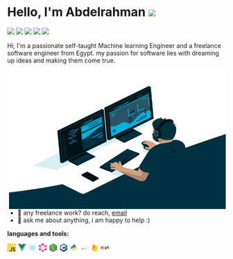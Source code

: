 # Hello, I'm Abdelrahman <img src="https://media.giphy.com/media/hvRJCLFzcasrR4ia7z/giphy.gif" width="35px">

[![](https://img.shields.io/badge/website-000000?style=for-the-badge&logo=About&logoColor=red)](http://abdelrahmansoltan.xyz/)
[![](https://img.shields.io/badge/LinkedIn-0077B5?style=for-the-badge&logo=linkedin&logoColor=white)](https://www.linkedin.com/in/abdelrahmansoltan/)
[![](https://img.shields.io/badge/Gmail-D14836?style=for-the-badge&logo=gmail&logoColor=white)](mailto:abdrahmansoltan98@gmail.com)
![](https://img.shields.io/badge/Python-14354C?style=for-the-badge&logo=python&logoColor=white)
![](https://img.shields.io/badge/TensorFlow-FF6F00?style=for-the-badge&logo=tensorflow&logoColor=white)

Hi, I'm a passionate self-taught Machine learning Engineer and a freelance software engineer from Egypt. my passion for software lies with dreaming up ideas and making them come true.

  <img align="right" alt="GIF" src="assets/coding.gif" width="500" height="320" />
  
- 💼 any freelance work? do reach, [email](mailto:abdrahmansoltan98@gmail.com)
- 💬 ask me about anything, i am happy to help :)

**languages and tools:**

<code><img height="20" src="https://raw.githubusercontent.com/github/explore/80688e429a7d4ef2fca1e82350fe8e3517d3494d/topics/javascript/javascript.png"></code>
<code><img height="20" src="https://raw.githubusercontent.com/github/explore/80688e429a7d4ef2fca1e82350fe8e3517d3494d/topics/vue/vue.png"></code>
<code><img height="20" src="https://raw.githubusercontent.com/github/explore/80688e429a7d4ef2fca1e82350fe8e3517d3494d/topics/react/react.png"></code>
<code><img height="20" src="https://raw.githubusercontent.com/github/explore/5c058a388828bb5fde0bcafd4bc867b5bb3f26f3/topics/graphql/graphql.png"></code>
<code><img height="20" src="https://raw.githubusercontent.com/github/explore/80688e429a7d4ef2fca1e82350fe8e3517d3494d/topics/nodejs/nodejs.png"></code>
<code><img height="20" src="https://raw.githubusercontent.com/github/explore/80688e429a7d4ef2fca1e82350fe8e3517d3494d/topics/cpp/cpp.png"></code>
<code><img height="20" src="https://raw.githubusercontent.com/github/explore/80688e429a7d4ef2fca1e82350fe8e3517d3494d/topics/python/python.png"></code>
<code><img height="20" src="https://raw.githubusercontent.com/github/explore/80688e429a7d4ef2fca1e82350fe8e3517d3494d/topics/mysql/mysql.png"></code>
<code><img height="20" src="https://raw.githubusercontent.com/github/explore/80688e429a7d4ef2fca1e82350fe8e3517d3494d/topics/firebase/firebase.png"></code>
<code><img height="20" src="https://raw.githubusercontent.com/github/explore/80688e429a7d4ef2fca1e82350fe8e3517d3494d/topics/git/git.png"></code>
